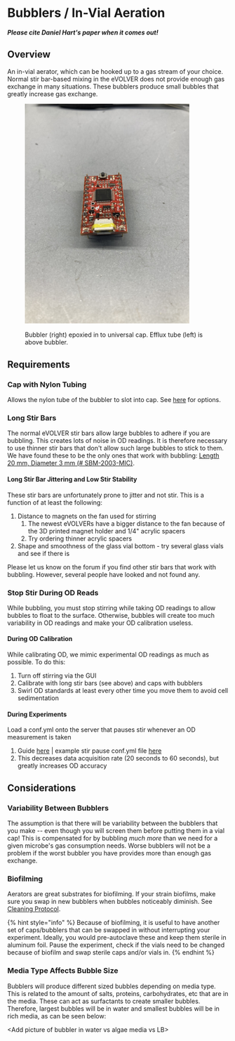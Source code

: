 # Bubblers / In-Vial Aeration

_**Please cite Daniel Hart's paper when it comes out!**_

## Overview

An in-vial aerator, which can be hooked up to a gas stream of your choice. Normal stir bar-based mixing in the eVOLVER does not provide enough gas exchange in many situations. These bubblers produce small bubbles that greatly increase gas exchange.

<figure><img src="../../../.gitbook/assets/image (53).png" alt="" width="375"><figcaption><p>Bubbler (right) epoxied in to universal cap. Efflux tube (left) is above bubbler.</p></figcaption></figure>

## Requirements

### Cap with Nylon Tubing

Allows the nylon tube of the bubbler to slot into cap. See [here](../../../hardware/vial-caps/) for options.

### Long Stir Bars

The normal eVOLVER stir bars allow large bubbles to adhere if you are bubbling. This creates lots of noise in OD readings. It is therefore necessary to use thinner stir bars that don't allow such large bubbles to stick to them. We have found these to be the only ones that work with bubbling: [Length 20 mm, Diameter 3 mm (# SBM-2003-MIC)](https://www.stirbars.com/list.php?category=Stir%20Bars\&subCat=Micro%20PTFE\&sessionID=eel7i7mvvdo1r965d2dp0e6le0).

#### Long Stir Bar Jittering and Low Stir Stability

These stir bars are unfortunately prone to jitter and not stir. This is a function of at least the following:

1. Distance to magnets on the fan used for stirring
   1. The newest eVOLVERs have a bigger distance to the fan because of the 3D printed magnet holder and 1/4" acrylic spacers
   2. Try ordering thinner acrylic spacers&#x20;
2. Shape and smoothness of the glass vial bottom - try several glass vials and see if there is

Please let us know on the forum if you find other stir bars that work with bubbling. However, several people have looked and not found any.

### Stop Stir During OD Reads

While bubbling, you must stop stirring while taking OD readings to allow bubbles to float to the surface. Otherwise, bubbles will create too much variability in OD readings and make your OD calibration useless.

#### During OD Calibration

While calibrating OD, we mimic experimental OD readings as much as possible. To do this:

1. Turn off stirring via the GUI
2. Calibrate with long stir bars (see above) and caps with bubblers
3. Swirl OD standards at least every other time you move them to avoid cell sedimentation

#### During Experiments

Load a conf.yml onto the server that pauses stir whenever an OD measurement is taken

1. Guide [here](../../../guides/change-your-conf.yml-file.md) | example stir pause conf.yml file [here](https://github.com/FYNCH-BIO/evolver/blob/master/evolver/alternate_conf_files/stir_pause_for_OD_reads/conf.yml)
2. This decreases data acquisition rate (20 seconds to 60 seconds), but greatly increases OD accuracy

## Considerations

### Variability Between Bubblers

The assumption is that there will be variability between the bubblers that you make -- even though you will screen them before putting them in a vial cap! This is compensated for by bubbling _much more_ than we need for a given microbe's gas consumption needs. Worse bubblers will not be a problem if the worst bubbler you have provides more than enough gas exchange.

### Biofilming

Aerators are great substrates for biofilming. If your strain biofilms, make sure you swap in new bubblers when bubbles noticeably diminish. See [Cleaning Protocol](./#cleaning-protocol).

{% hint style="info" %}
Because of biofilming, it is useful to have another set of caps/bubblers that can be swapped in without interrupting your experiment. Ideally, you would pre-autoclave these and keep them sterile in aluminum foil. Pause the experiment, check if the vials need to be changed because of biofilm and swap sterile caps and/or vials in.
{% endhint %}

### Media Type Affects Bubble Size

Bubblers will produce different sized bubbles depending on media type. This is related to the amount of salts, proteins, carbohydrates, etc that are in the media. These can act as surfactants to create smaller bubbles. Therefore, largest bubbles will be in water and smallest bubbles will be in rich media, as can be seen below:

\<Add picture of bubbler in water vs algae media vs LB>
